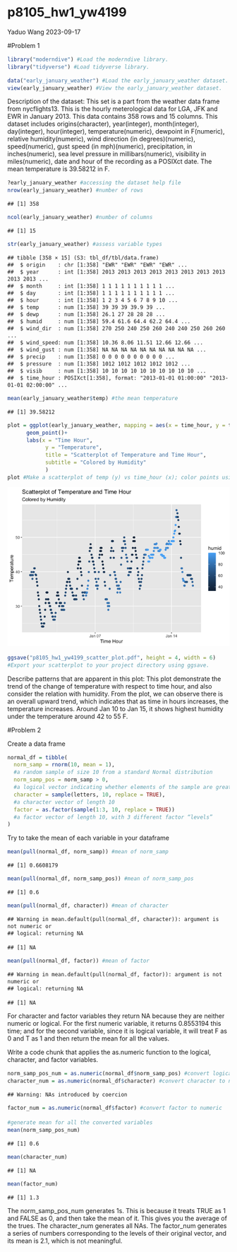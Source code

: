 p8105_hw1_yw4199
================
Yaduo Wang
2023-09-17

\#Problem 1

``` r
library("moderndive") #Load the moderndive library.
library("tidyverse") #Load tidyverse library. 
```

``` r
data("early_january_weather") #Load the early_january_weather dataset.
view(early_january_weather) #View the early_january_weather dataset.
```

Description of the dataset: This set is a part from the weather data
frame from nycflights13. This is the hourly meterological data for LGA,
JFK and EWR in January 2013. This data contains 358 rows and 15 columns.
This dataset includes origins(character), year(integer), month(integer),
day(integer), hour(integer), temperature(numeric), dewpoint in
F(numeric), relative humidity(numeric), wind direction (in
degrees)(numeric), speed(numeric), gust speed (in mph)(numeric),
precipitation, in inches(numeric), sea level pressure in
millibars(numeric), visibility in miles(numeric), date and hour of the
recording as a POSIXct date. The mean temperature is 39.58212 in F.

``` r
?early_january_weather #accessing the dataset help file
nrow(early_january_weather) #number of rows 
```

    ## [1] 358

``` r
ncol(early_january_weather) #number of columns
```

    ## [1] 15

``` r
str(early_january_weather) #assess variable types
```

    ## tibble [358 × 15] (S3: tbl_df/tbl/data.frame)
    ##  $ origin    : chr [1:358] "EWR" "EWR" "EWR" "EWR" ...
    ##  $ year      : int [1:358] 2013 2013 2013 2013 2013 2013 2013 2013 2013 2013 ...
    ##  $ month     : int [1:358] 1 1 1 1 1 1 1 1 1 1 ...
    ##  $ day       : int [1:358] 1 1 1 1 1 1 1 1 1 1 ...
    ##  $ hour      : int [1:358] 1 2 3 4 5 6 7 8 9 10 ...
    ##  $ temp      : num [1:358] 39 39 39 39.9 39 ...
    ##  $ dewp      : num [1:358] 26.1 27 28 28 28 ...
    ##  $ humid     : num [1:358] 59.4 61.6 64.4 62.2 64.4 ...
    ##  $ wind_dir  : num [1:358] 270 250 240 250 260 240 240 250 260 260 ...
    ##  $ wind_speed: num [1:358] 10.36 8.06 11.51 12.66 12.66 ...
    ##  $ wind_gust : num [1:358] NA NA NA NA NA NA NA NA NA NA ...
    ##  $ precip    : num [1:358] 0 0 0 0 0 0 0 0 0 0 ...
    ##  $ pressure  : num [1:358] 1012 1012 1012 1012 1012 ...
    ##  $ visib     : num [1:358] 10 10 10 10 10 10 10 10 10 10 ...
    ##  $ time_hour : POSIXct[1:358], format: "2013-01-01 01:00:00" "2013-01-01 02:00:00" ...

``` r
mean(early_january_weather$temp) #the mean temperature
```

    ## [1] 39.58212

``` r
plot = ggplot(early_january_weather, mapping = aes(x = time_hour, y = temp, color = humid))+
      geom_point()+
      labs(x = "Time Hour",
            y = "Temperature",
            title = "Scatterplot of Temperature and Time Hour",
            subtitle = "Colored by Humidity"
            )
plot #Make a scatterplot of temp (y) vs time_hour (x); color points using the humid variable.
```

![](p8105_hw1_yw4199_files/figure-gfm/unnamed-chunk-4-1.png)<!-- -->

``` r
ggsave("p8105_hw1_yw4199_scatter_plot.pdf", height = 4, width = 6)
#Export your scatterplot to your project directory using ggsave.
```

Describe patterns that are apparent in this plot: This plot demonstrate
the trend of the change of temperature with respect to time hour, and
also consider the relation with humidity. From the plot, we can observe
there is an overall upward trend, which indicates that as time in hours
increases, the temperature increases. Around Jan 10 to Jan 15, it shows
highest humidity under the temperature around 42 to 55 F.

\#Problem 2

Create a data frame

``` r
normal_df = tibble(
  norm_samp = rnorm(10, mean = 1), 
  #a random sample of size 10 from a standard Normal distribution
  norm_samp_pos = norm_samp > 0,
  #a logical vector indicating whether elements of the sample are greater than 0
  character = sample(letters, 10, replace = TRUE),
  #a character vector of length 10
  factor = as.factor(sample(1:3, 10, replace = TRUE))
  #a factor vector of length 10, with 3 different factor “levels”
)
```

Try to take the mean of each variable in your dataframe

``` r
mean(pull(normal_df, norm_samp)) #mean of norm_samp
```

    ## [1] 0.6608179

``` r
mean(pull(normal_df, norm_samp_pos)) #mean of norm_samp_pos
```

    ## [1] 0.6

``` r
mean(pull(normal_df, character)) #mean of character
```

    ## Warning in mean.default(pull(normal_df, character)): argument is not numeric or
    ## logical: returning NA

    ## [1] NA

``` r
mean(pull(normal_df, factor)) #mean of factor
```

    ## Warning in mean.default(pull(normal_df, factor)): argument is not numeric or
    ## logical: returning NA

    ## [1] NA

For character and factor variables they return NA because they are
neither numeric or logical. For the first numeric variable, it returns
0.8553194 this time; and for the second variable, since it is logical
variable, it will treat F as 0 and T as 1 and then return the mean for
all the values.

Write a code chunk that applies the as.numeric function to the logical,
character, and factor variables.

``` r
norm_samp_pos_num = as.numeric(normal_df$norm_samp_pos) #convert logical variable to numeric
character_num = as.numeric(normal_df$character) #convert character to numeric
```

    ## Warning: NAs introduced by coercion

``` r
factor_num = as.numeric(normal_df$factor) #convert factor to numeric

#generate mean for all the converted variables
mean(norm_samp_pos_num) 
```

    ## [1] 0.6

``` r
mean(character_num)
```

    ## [1] NA

``` r
mean(factor_num)
```

    ## [1] 1.3

The norm_samp_pos_num generates 1s. This is because it treats TRUE as 1
and FALSE as 0, and then take the mean of it. This gives you the average
of the trues. The character_num generates all NAs. The factor_num
generates a series of numbers corresponding to the levels of their
original vector, and its mean is 2.1, which is not meaningful.
